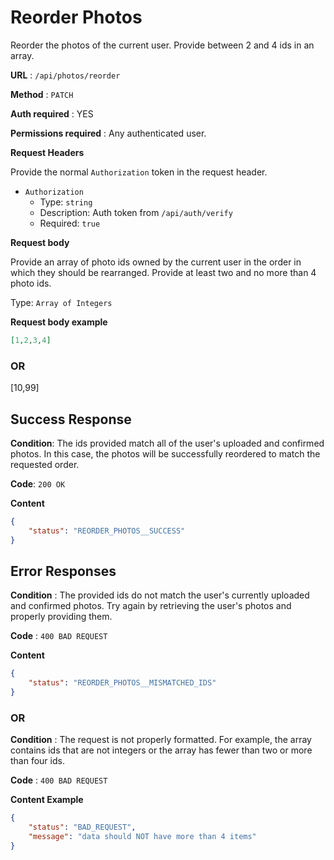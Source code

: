 # Reorder Photos

Reorder the photos of the current user. Provide between 2 and 4 ids in an array.

**URL** : `/api/photos/reorder`

**Method** : `PATCH`

**Auth required** : YES

**Permissions required** : Any authenticated user.

**Request Headers**

Provide the normal `Authorization` token in the request header.

* `Authorization`
  * Type: `string`
  * Description: Auth token from `/api/auth/verify`
  * Required: `true`

**Request body**

Provide an array of photo ids owned by the current user in the order in which they should be rearranged. Provide at least two and no more than 4 photo ids.

Type: `Array of Integers`

**Request body example**

```json
[1,2,3,4]
```

### OR

[10,99]

## Success Response

**Condition**: The ids provided match all of the user's uploaded and confirmed photos. In this case, the photos will be successfully reordered to match the requested order.

**Code**: `200 OK`

**Content**

```json
{
    "status": "REORDER_PHOTOS__SUCCESS"
}
```

## Error Responses

**Condition** : The provided ids do not match the user's currently uploaded and confirmed photos. Try again by retrieving the user's photos and properly providing them.

**Code** : `400 BAD REQUEST`

**Content**

```json
{
    "status": "REORDER_PHOTOS__MISMATCHED_IDS"
}
```

### OR

**Condition** : The request is not properly formatted. For example, the array contains ids that are not integers or the array has fewer than two or more than four ids.

**Code** : `400 BAD REQUEST`

**Content Example**

```json
{
    "status": "BAD_REQUEST",
    "message": "data should NOT have more than 4 items"
}
```
